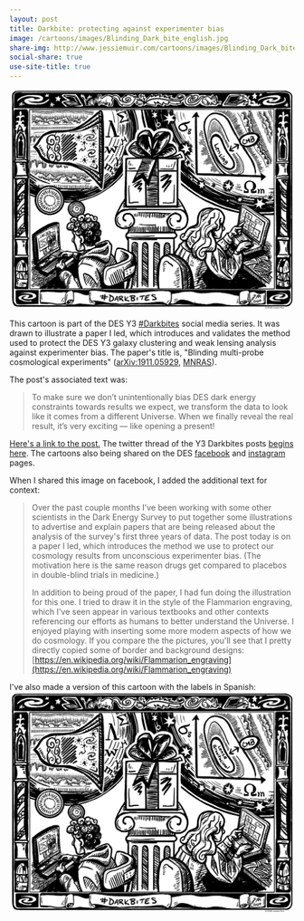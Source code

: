 ```yaml
---
layout: post
title: Darkbite: protecting against experimenter bias
image: /cartoons/images/Blinding_Dark_bite_english.jpg
share-img: http://www.jessiemuir.com/cartoons/images/Blinding_Dark_bite_english.jpg
social-share: true
use-site-title: true
---
```


![alt="Drawing showing a wrapped gift, two researchers, and thought bubbles of cosmology results."](/cartoons/images/Blinding_Dark_bite_english.jpg)

This cartoon is part of the DES Y3 [#Darkbites](https://twitter.com/hashtag/darkbites?src=hashtag_click) social media series. It was drawn to illustrate a paper I led, which introduces and validates the method used to protect the DES Y3 galaxy clustering and weak lensing analysis against experimenter bias.   The paper's title is, "Blinding multi-probe cosmological experiments" ([arXiv:1911.05929](https://arxiv.org/abs/1911.05929), [MNRAS](https://doi.org/10.1093/mnras/staa965)).

The post's associated text was:

> To make sure we don’t unintentionally bias DES dark energy constraints towards results we expect, we transform the data to look like it comes from a different Universe. When we finally reveal the real result, it’s very exciting — like opening a present!

[Here's a link to the post.](https://twitter.com/theDESurvey/status/1354483424103436290) The twitter thread of the Y3 Darkbites posts [begins here](https://twitter.com/theDESurvey/status/1334937310606004227). The cartoons also being shared on the DES [facebook](https://www.facebook.com/darkenergysurvey) and [instagram](https://www.instagram.com/darkenergysurvey/) pages.

When I shared this image on facebook, I added the additional text for context:
> Over the past couple months I've been working with some other scientists in the Dark Energy Survey to put together some illustrations to advertise and explain papers that are being released about the analysis of the survey's first three years of data. The post today is on a paper I led, which introduces the method we use to protect our cosmology results from unconscious experimenter bias. (The motivation here is the same reason drugs get compared to placebos in double-blind trials in medicine.)
>
> In addition to being proud of the paper, I had fun doing the illustration for this one. I tried to draw it in the style of the Flammarion engraving, which I've seen appear in various textbooks and other contexts referencing our efforts as humans to better understand the Universe. I enjoyed playing with inserting some more modern aspects of how we do cosmology. If you compare the the pictures, you'll see that I pretty directly copied some of border and background designs: [https://en.wikipedia.org/wiki/Flammarion_engraving](https://en.wikipedia.org/wiki/Flammarion_engraving)


I've also made a version of this cartoon with the labels in Spanish:
![alt="Same cartoon as above, but with text labeling the cosmology results written in Spanish."](/cartoons/images/Blinding_Dark_bite_spanish.jpg)


